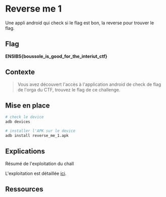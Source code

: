 # Reverse me 1

Une appli android qui check si le flag est bon, la reverse pour trouver le flag.

## Flag

__ENSIBS{boussole_is_good_for_the_interiut_ctf}__

## Contexte

> Vous avez découvert l'accès à l'application android de check de flag de l'orga du CTF, trouvez le flag de ce challenge.

## Mise en place

```bash
# check le device
adb devices

# installer l'APK sur le device
adb install reverse_me_1.apk
```

## Explications

Résumé de l'exploitation du chall

L'exploitation est détaillée [ici](writeup.md).

## Ressources

